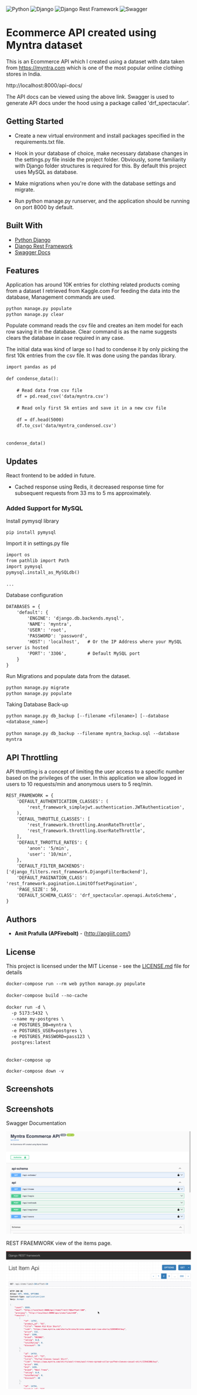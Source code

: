 ![Python](https://img.shields.io/badge/python-3670A0?style=for-the-badge&logo=python&logoColor=ffdd54)
![Django](https://img.shields.io/badge/Django-092E20?style=for-the-badge&logo=django&logoColor=green)
![Django Rest Framework](https://img.shields.io/badge/django%20rest-ff1709?style=for-the-badge&logo=django&logoColor=white)
![Swagger](https://img.shields.io/badge/-Swagger-%23Clojure?style=for-the-badge&logo=swagger&logoColor=white)

# Ecommerce API created using Myntra dataset

This is an Ecommerce API which I created using a dataset with data taken from https://myntra.com which is one of the most popular online clothing stores in India.

http://localhost:8000/api-docs/

The API docs can be viewed using the above link. Swagger is used to generate API docs under the hood using a package called 'drf_spectacular'.

## Getting Started

* Create a new virtual environment and install packages specified in the requirements.txt file.

* Hook in your database of choice, make necessary database changes in the settings.py file inside the project folder. Obviously, some familiarity with Django folder structures is required for this. By default this project uses MySQL as database.

* Make migrations when you're done with the database settings and migrate.
* Run python manage.py runserver, and the application should be running on port 8000 by default.

## Built With

* [Python Django](https://www.djangoproject.com/)
* [Django Rest Framework](https://www.django-rest-framework.org/)
* [Swagger Docs](https://swagger.io/)

## Features 

Application has around 10K entries for clothing related products coming from a dataset I retrieved from Kaggle.com
For feeding the data into the database, Management commands are used.

```
python manage.py populate
python manage.py clear
```

Populate command reads the csv file and creates an item model for each row saving it in the database. Clear command is as the name suggests clears the database in case required in any case.

The initial data was kind of large so I had to condense it by only picking the first 10k entries from the csv file. It was done using the pandas library.

```
import pandas as pd

def condense_data():

    # Read data from csv file
    df = pd.read_csv('data/myntra.csv')

    # Read only first 5k enties and save it in a new csv file

    df = df.head(5000)
    df.to_csv('data/myntra_condensed.csv')


condense_data()

```

## Updates

React frontend to be added in future.

- Cached response using Redis, it decreased response time for subsequent requests from 33 ms to 5 ms approximately.

### Added Support for MySQL

Install pymysql library

```
pip install pymysql
```

Import it in settings.py file

```
import os
from pathlib import Path
import pymysql
pymysql.install_as_MySQLdb()

...
```

Database configuration

```
DATABASES = {
    'default': {
        'ENGINE': 'django.db.backends.mysql',
        'NAME': 'myntra',
        'USER': 'root',
        'PASSWORD': 'password',
        'HOST': 'localhost',   # Or the IP Address where your MySQL server is hosted
        'PORT': '3306',        # Default MySQL port
    }
}
```

Run Migrations and populate data from the dataset.

```
python manage.py migrate
python manage.py populate
```

Taking Database Back-up

```
python manage.py db_backup [--filename <filename>] [--database <database_name>]

python manage.py db_backup --filename myntra_backup.sql --database myntra

```

## API Throttling

API throttling is a concept of limiting the user access to a specific number based on the privileges of the user. In this application we allow logged in users to 10 requests/min and anonymous users to 5 req/min.

```
REST_FRAMEWORK = {
    'DEFAULT_AUTHENTICATION_CLASSES': (
        'rest_framework_simplejwt.authentication.JWTAuthentication',
    ),
    'DEFAUL_THROTTLE_CLASSES': [
        'rest_framework.throttling.AnonRateThrottle',
        'rest_framework.throttling.UserRateThrottle',
    ],
    'DEFAULT_THROTTLE_RATES': {
        'anon': '5/min',
        'user': '10/min',
    },
    'DEFAULT_FILTER_BACKENDS': ['django_filters.rest_framework.DjangoFilterBackend'],
    'DEFAULT_PAGINATION_CLASS': 'rest_framework.pagination.LimitOffsetPagination',
    'PAGE_SIZE': 50,
    'DEFAULT_SCHEMA_CLASS': 'drf_spectacular.openapi.AutoSchema',
}
```

## Authors

* **Amit Prafulla (APFirebolt)** - (http://apgiiit.com/)

## License

This project is licensed under the MIT License - see the [LICENSE.md](LICENSE.md) file for details

```
docker-compose run --rm web python manage.py populate

docker-compose build --no-cache

docker run -d \
  -p 5173:5432 \
  --name my-postgres \
  -e POSTGRES_DB=myntra \
  -e POSTGRES_USER=postgres \
  -e POSTGRES_PASSWORD=pass123 \
  postgres:latest


docker-compose up
```

```
docker-compose down -v
```

## Screenshots

## Screenshots

Swagger Documentation 

![Screenshot 1](screenshots/1.png)

REST FRAEMWORK view of the items page.

![Screenshot 2](screenshots/2.png)


